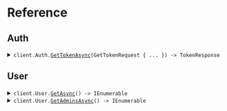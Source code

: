# Reference
## Auth
<details><summary><code>client.Auth.<a href="/src/SeedAnyAuth/Auth/AuthClient.cs">GetTokenAsync</a>(GetTokenRequest { ... }) -> TokenResponse</code></summary>
<dl>
<dd>

#### 🔌 Usage

<dl>
<dd>

<dl>
<dd>

```csharp
await client.Auth.GetTokenAsync(
    new GetTokenRequest
    {
        ClientId = "client_id",
        ClientSecret = "client_secret",
        Audience = "https://api.example.com",
        GrantType = "client_credentials",
        Scope = "scope",
    }
);
```
</dd>
</dl>
</dd>
</dl>

#### ⚙️ Parameters

<dl>
<dd>

<dl>
<dd>

**request:** `GetTokenRequest` 
    
</dd>
</dl>
</dd>
</dl>


</dd>
</dl>
</details>

## User
<details><summary><code>client.User.<a href="/src/SeedAnyAuth/User/UserClient.cs">GetAsync</a>() -> IEnumerable<User></code></summary>
<dl>
<dd>

#### 🔌 Usage

<dl>
<dd>

<dl>
<dd>

```csharp
await client.User.GetAsync();
```
</dd>
</dl>
</dd>
</dl>


</dd>
</dl>
</details>

<details><summary><code>client.User.<a href="/src/SeedAnyAuth/User/UserClient.cs">GetAdminsAsync</a>() -> IEnumerable<User></code></summary>
<dl>
<dd>

#### 🔌 Usage

<dl>
<dd>

<dl>
<dd>

```csharp
await client.User.GetAdminsAsync();
```
</dd>
</dl>
</dd>
</dl>


</dd>
</dl>
</details>
